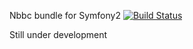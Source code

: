 Nbbc bundle for Symfony2 [![Build Status](https://travis-ci.org/mpskeeter/nbbc.png)](https://travis-ci.org/mpskeeter/nbbc)

Still under development